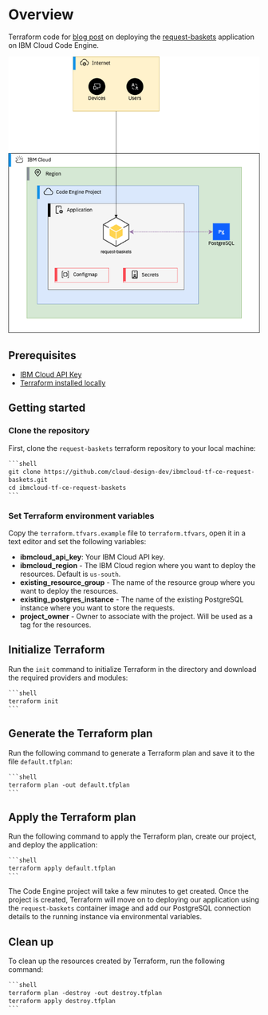 # Overview

Terraform code for [blog post](https://gh40.net/posts/code-engine-rb) on deploying the [request-baskets](https://github.com/darklynx/request-baskets) application on IBM Cloud Code Engine.

![High-level overview](./ce-rb-diagram.png)

## Prerequisites

- [IBM Cloud API Key](https://cloud.ibm.com/registration)
- [Terraform installed locally](https://learn.hashicorp.com/tutorials/terraform/install-cli)

## Getting started

### Clone the repository

First, clone the `request-baskets` terraform repository to your local machine:

    ```shell
    git clone https://github.com/cloud-design-dev/ibmcloud-tf-ce-request-baskets.git
    cd ibmcloud-tf-ce-request-baskets
    ```

### Set Terraform environment variables

Copy the `terraform.tfvars.example` file to `terraform.tfvars`, open it in a text editor and set the following variables:

- **ibmcloud_api_key**: Your IBM Cloud API key.
- **ibmcloud_region** - The IBM Cloud region where you want to deploy the resources. Default is `us-south`.
- **existing_resource_group** - The name of the resource group where you want to deploy the resources.
- **existing_postgres_instance** - The name of the existing PostgreSQL instance where you want to store the requests.
- **project_owner** - Owner to associate with the project. Will be used as a tag for the resources.

## Initialize Terraform

Run the `init` command to initialize Terraform in the directory and download the required providers and modules:

    ```shell
    terraform init
    ```

## Generate the Terraform plan

Run the following command to generate a Terraform plan and save it to the file `default.tfplan`:

    ```shell
    terraform plan -out default.tfplan
    ```

## Apply the Terraform plan

Run the following command to apply the Terraform plan, create our project, and deploy the application:

    ```shell
    terraform apply default.tfplan
    ```

The Code Engine project will take a few minutes to get created. Once the project is created, Terraform will move on to deploying our application using the `request-baskets` container image and add our PostgreSQL connection details to the running instance via environmental variables.

## Clean up

To clean up the resources created by Terraform, run the following command:

    ```shell
    terraform plan -destroy -out destroy.tfplan
    terraform apply destroy.tfplan
    ```

